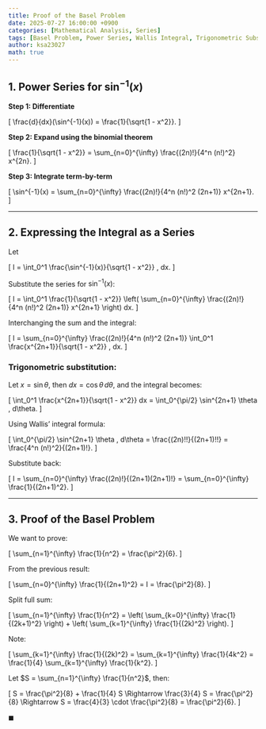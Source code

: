 ```yaml
---
title: Proof of the Basel Problem
date: 2025-07-27 16:00:00 +0900
categories: [Mathematical Analysis, Series]
tags: [Basel Problem, Power Series, Wallis Integral, Trigonometric Substitution, Integration, Inverse Sine, Infinite Series]
author: ksa23027
math: true
---
```


## 1. Power Series for $\sin^{-1}(x)$

**Step 1: Differentiate**

\[
\frac{d}{dx}(\sin^{-1}(x)) = \frac{1}{\sqrt{1 - x^2}}.
\]

**Step 2: Expand using the binomial theorem**

\[
\frac{1}{\sqrt{1 - x^2}} = \sum_{n=0}^{\infty} \frac{(2n)!}{4^n (n!)^2} x^{2n}.
\]

**Step 3: Integrate term-by-term**

\[
\sin^{-1}(x) = \sum_{n=0}^{\infty} \frac{(2n)!}{4^n (n!)^2 (2n+1)} x^{2n+1}.
\]

---

## 2. Expressing the Integral as a Series

Let

\[
I = \int_0^1 \frac{\sin^{-1}(x)}{\sqrt{1 - x^2}} \, dx.
\]

Substitute the series for $\sin^{-1}(x)$:

\[
I = \int_0^1 \frac{1}{\sqrt{1 - x^2}} \left( \sum_{n=0}^{\infty} \frac{(2n)!}{4^n (n!)^2 (2n+1)} x^{2n+1} \right) dx.
\]

Interchanging the sum and the integral:

\[
I = \sum_{n=0}^{\infty} \frac{(2n)!}{4^n (n!)^2 (2n+1)} \int_0^1 \frac{x^{2n+1}}{\sqrt{1 - x^2}} \, dx.
\]

### Trigonometric substitution:

Let $x = \sin \theta$, then $dx = \cos \theta \, d\theta$, and the integral becomes:

\[
\int_0^1 \frac{x^{2n+1}}{\sqrt{1 - x^2}} dx = \int_0^{\pi/2} \sin^{2n+1} \theta \, d\theta.
\]

Using Wallis’ integral formula:

\[
\int_0^{\pi/2} \sin^{2n+1} \theta \, d\theta = \frac{(2n)!!}{(2n+1)!!} = \frac{4^n (n!)^2}{(2n+1)!}.
\]

Substitute back:

\[
I = \sum_{n=0}^{\infty} \frac{(2n)!}{(2n+1)(2n+1)!} = \sum_{n=0}^{\infty} \frac{1}{(2n+1)^2}.
\]

---

## 3. Proof of the Basel Problem

We want to prove:

\[
\sum_{n=1}^{\infty} \frac{1}{n^2} = \frac{\pi^2}{6}.
\]

From the previous result:

\[
\sum_{n=0}^{\infty} \frac{1}{(2n+1)^2} = I = \frac{\pi^2}{8}.
\]

Split full sum:

\[
\sum_{n=1}^{\infty} \frac{1}{n^2} = \left( \sum_{k=0}^{\infty} \frac{1}{(2k+1)^2} \right) + \left( \sum_{k=1}^{\infty} \frac{1}{(2k)^2} \right).
\]

Note:

\[
\sum_{k=1}^{\infty} \frac{1}{(2k)^2} = \sum_{k=1}^{\infty} \frac{1}{4k^2} = \frac{1}{4} \sum_{k=1}^{\infty} \frac{1}{k^2}.
\]

Let $S = \sum_{n=1}^{\infty} \frac{1}{n^2}$, then:

\[
S = \frac{\pi^2}{8} + \frac{1}{4} S \Rightarrow \frac{3}{4} S = \frac{\pi^2}{8} \Rightarrow S = \frac{4}{3} \cdot \frac{\pi^2}{8} = \frac{\pi^2}{6}.
\]

$\blacksquare$
